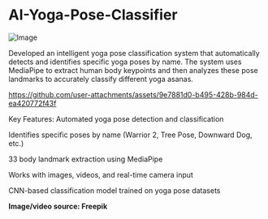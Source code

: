 # AI-Yoga-Pose-Classifier

![Image](https://github.com/user-attachments/assets/5d9ff9c7-3094-4c79-b361-48e470e03d92)

Developed an intelligent yoga pose classification system that automatically detects and identifies specific yoga poses by name. The system uses MediaPipe to extract human body keypoints and then analyzes these pose landmarks to accurately classify different yoga asanas.

https://github.com/user-attachments/assets/9e7881d0-b495-428b-984d-ea420772f43f

Key Features:
Automated yoga pose detection and classification

Identifies specific poses by name (Warrior 2, Tree Pose, Downward Dog, etc.)

33 body landmark extraction using MediaPipe

Works with images, videos, and real-time camera input

CNN-based classification model trained on yoga pose datasets

**Image/video source: Freepik**
